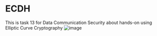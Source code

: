 # ECDH
This is task 13 for Data Communication Security about hands-on using Elliptic Curve Cryptography
![image](https://github.com/rayhandhafi/ECDH/assets/80929874/1ebf591e-5247-4faf-b9ca-c9096f3e4989)
